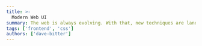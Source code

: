 ```yaml
---
title: >-
  Modern Web UI
summary: The web is always evolving. With that, new techniques are landing in browsers to make beautiful, robust and performant websites. Let's look at some modern CSS techniques to create these!
tags: ['frontend', 'css']
authors: ['dave-bitter']
---
```

